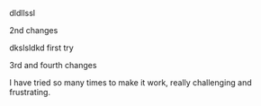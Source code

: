 dldllssl

2nd changes

dkslsldkd first try

3rd and fourth changes

I have tried so many times to make it work, really challenging and frustrating.
